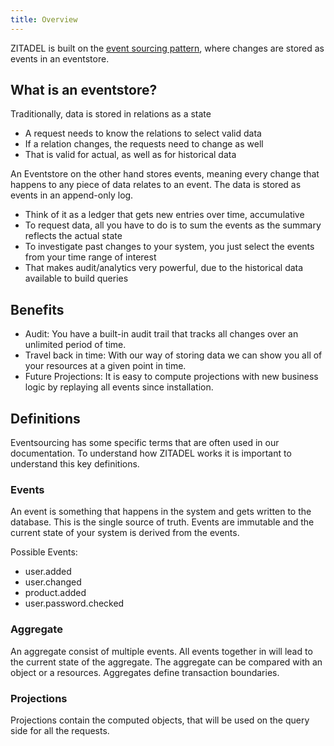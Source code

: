 ```yaml
---
title: Overview
---
```


ZITADEL is built on the [event sourcing pattern](../architecture), where changes are stored as events in an eventstore.

## What is an eventstore?

Traditionally, data is stored in relations as a state

- A request needs to know the relations to select valid data
- If a relation changes, the requests need to change as well
- That is valid for actual, as well as for historical data

An Eventstore on the other hand stores events, meaning every change that happens to any piece of data relates to an event.
The data is stored as events in an append-only log.

- Think of it as a ledger that gets new entries over time, accumulative
- To request data, all you have to do is to sum the events as the summary reflects the actual state
- To investigate past changes to your system, you just select the events from your time range of interest
- That makes audit/analytics very powerful, due to the historical data available to build queries

## Benefits

- Audit: You have a built-in audit trail that tracks all changes over an unlimited period of time.
- Travel back in time: With our way of storing data we can show you all of your resources at a given point in time. 
- Future Projections: It is easy to compute projections with new business logic by replaying all events since installation.

## Definitions

Eventsourcing has some specific terms that are often used in our documentation. To understand how ZITADEL works it is important to understand this key definitions.

### Events

An event is something that happens in the system and gets written to the database. This is the single source of truth.
Events are immutable and the current state of your system is derived from the events.

Possible Events:
- user.added
- user.changed
- product.added
- user.password.checked

### Aggregate

An aggregate consist of multiple events. All events together in will lead to the current state of the aggregate.
The aggregate can be compared with an object or a resources. Aggregates define transaction boundaries.

### Projections

Projections contain the computed objects, that will be used on the query side for all the requests.
